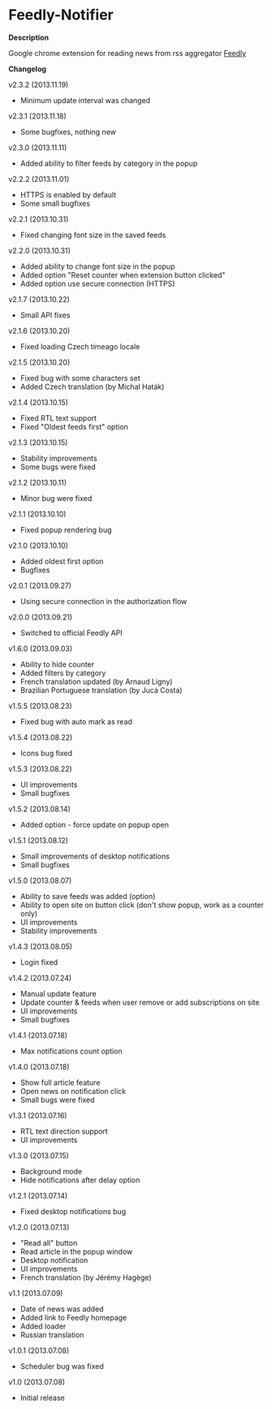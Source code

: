 Feedly-Notifier
===============

**Description**

Google chrome extension for reading news from rss aggregator [Feedly](http://www.feedly.com)

**Changelog**

v2.3.2 (2013.11.19)

* Minimum update interval was changed

v2.3.1 (2013.11.18)

* Some bugfixes, nothing new

v2.3.0 (2013.11.11)

* Added ability to filter feeds by category in the popup

v2.2.2 (2013.11.01)

* HTTPS is enabled by default
* Some small bugfixes

v2.2.1 (2013.10.31)

* Fixed changing font size in the saved feeds

v2.2.0 (2013.10.31)

* Added ability to change font size in the popup
* Added option "Reset counter when extension button clicked"
* Added option use secure connection (HTTPS)

v2.1.7 (2013.10.22)

* Small API fixes

v2.1.6 (2013.10.20)

* Fixed loading Czech timeago locale

v2.1.5 (2013.10.20)

* Fixed bug with some characters set
* Added Czech translation (by Michal Haták)

v2.1.4 (2013.10.15)

* Fixed RTL text support
* Fixed "Oldest feeds first" option

v2.1.3 (2013.10.15)

* Stability improvements
* Some bugs were fixed

v2.1.2 (2013.10.11)

* Minor bug were fixed

v2.1.1 (2013.10.10)

* Fixed popup rendering bug

v2.1.0 (2013.10.10)

* Added oldest first option
* Bugfixes

v2.0.1 (2013.09.27)

* Using secure connection in the authorization flow

v2.0.0 (2013.09.21)

* Switched to official Feedly API

v1.6.0 (2013.09.03)

* Ability to hide counter
* Added filters by category
* French translation updated (by Arnaud Ligny)
* Brazilian Portuguese translation (by Jucá Costa)

v1.5.5 (2013.08.23)

* Fixed bug with auto mark as read

v1.5.4 (2013.08.22)

* Icons bug fixed

v1.5.3 (2013.08.22)

* UI improvements
* Small bugfixes

v1.5.2 (2013.08.14)

* Added option - force update on popup open

v1.5.1 (2013.08.12)

* Small improvements of desktop notifications
* Small bugfixes

v1.5.0 (2013.08.07)

* Ability to save feeds was added (option)
* Ability to open site on button click (don't show popup, work as a counter only)
* UI improvements
* Stability improvements

v1.4.3 (2013.08.05)

* Login fixed

v1.4.2 (2013.07.24)

* Manual update feature
* Update counter & feeds when user remove or add subscriptions on site
* UI improvements
* Small bugfixes

v1.4.1 (2013.07.18)

* Max notifications count option

v1.4.0 (2013.07.18)

* Show full article feature
* Open news on notification click
* Small bugs were fixed

v1.3.1 (2013.07.16)

* RTL text direction support
* UI improvements

v1.3.0 (2013.07.15)

* Background mode
* Hide notifications after delay option

v1.2.1 (2013.07.14)

* Fixed desktop notifications bug

v1.2.0 (2013.07.13)

* "Read all" button
* Read article in the popup window
* Desktop notification
* UI improvements
* French translation (by Jérémy Hagège)

v1.1 (2013.07.09)

* Date of news was added
* Added link to Feedly homepage
* Added loader
* Russian translation

v1.0.1 (2013.07.08)

* Scheduler bug was fixed

v1.0 (2013.07.08)

* Initial release